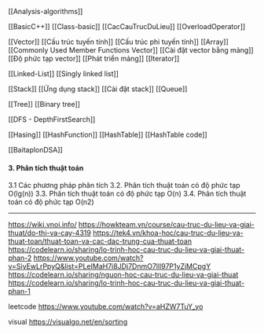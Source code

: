 [[Analysis-algorithms]]

[[BasicC++]]
[[Class-basic]]
[[CacCauTrucDuLieu]]
[[OverloadOperator]]



[[Vector]]
[[Cấu trúc tuyến tính]]
[[Cấu trúc phi tuyến tính]]
[[Array]]
[[Commonly Used Member Functions Vector]]
[[Cài đặt vector bằng mảng]]
[[Độ phức tạp vector]]
[[Phát triển mảng]]
[[Iterator]]

[[Linked-List]]
[[Singly linked list]]

[[Stack]]
[[Ứng dụng stack]]
[[Cài đặt stack]]
[[Queue]]

[[Tree]]
[[Binary tree]]

[[DFS - DepthFirstSearch]]

[[Hasing]]
[[HashFunction]]
[[HashTable]]
[[HashTable code]]


[[BaitaplonDSA]]

#### 3. Phân tích thuật toán
  
3.1 Các phương pháp phân tích
3.2. Phân tích thuật toán có độ phức tạp O(lg(n))
3.3. Phân tích thuật toán có độ phức tạp O(n)
3.4. Phân tích thuật toán có độ phức tạp O(n2)


----
https://wiki.vnoi.info/
https://howkteam.vn/course/cau-truc-du-lieu-va-giai-thuat/do-thi-va-cay-4319
https://tek4.vn/khoa-hoc/cau-truc-du-lieu-va-thuat-toan/thuat-toan-va-cac-dac-trung-cua-thuat-toan
https://codelearn.io/sharing/lo-trinh-hoc-cau-truc-du-lieu-va-giai-thuat-phan-2
https://www.youtube.com/watch?v=SiyEwLrPpyQ&list=PLeIMaH7i8JDj7DnmO7lll97P1yZjMCpgY
https://codelearn.io/sharing/nguon-hoc-cau-truc-du-lieu-va-giai-thuat
https://codelearn.io/sharing/lo-trinh-hoc-cau-truc-du-lieu-va-giai-thuat-phan-1



leetcode
https://www.youtube.com/watch?v=aHZW7TuY_yo


visual 
https://visualgo.net/en/sorting
